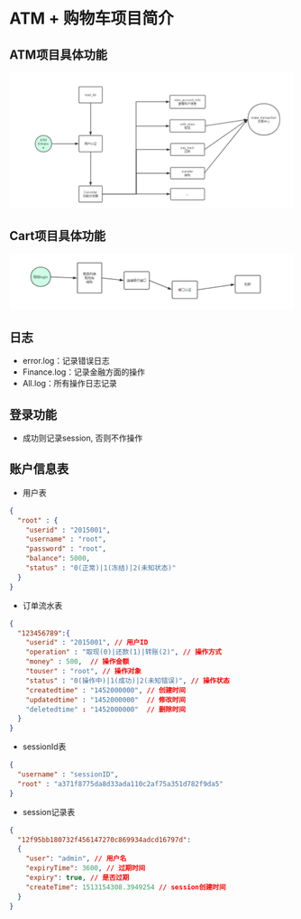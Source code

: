 # ATM + 购物车项目简介

## ATM项目具体功能
![ATM项目流程图](https://github.com/yangyang0910/Python/blob/master/%E6%A8%A1%E5%9D%97%E4%BA%8C/homework/ATMofCart/imgs/ATM.png?raw=true)

## Cart项目具体功能
![ATM项目流程图](https://github.com/yangyang0910/Python/blob/master/%E6%A8%A1%E5%9D%97%E4%BA%8C/homework/ATMofCart/imgs/Cart.png?raw=true)

## 日志
- error.log：记录错误日志
- Finance.log：记录金融方面的操作
- All.log：所有操作日志记录

## 登录功能
- 成功则记录session, 否则不作操作


## 账户信息表

- 用户表
```json
{
  "root" : {
    "userid" : "2015001",
    "username" : "root",
    "password" : "root",
    "balance": 5000,
    "status" : "0(正常)|1(冻结)|2(未知状态)"
  }
}
```

- 订单流水表
```json
{
  "123456789":{
    "userid" : "2015001", // 用户ID
    "operation" : "取现(0)|还款(1)|转账(2)", // 操作方式
    "money" : 500,  // 操作金额
    "touser" : "root", // 操作对象
    "status" : "0(操作中)|1(成功)|2(未知错误)", // 操作状态
    "createdtime" : "1452000000", // 创建时间
    "updatedtime" : "1452000000"  // 修改时间
    "deletedtime" : "1452000000"  // 删除时间
  }
}
```


- sessionId表
```json
{
  "username" : "sessionID", 
  "root" : "a371f8775da8d33ada110c2af75a351d782f9da5" 
}
```


- session记录表
```json
{
  "12f95bb180732f456147270c869934adcd16797d": 
  {
    "user": "admin", // 用户名
    "expiryTime": 3600, // 过期时间
    "expiry": true, // 是否过期
    "createTime": 1513154308.3949254 // session创建时间
  }
}
```